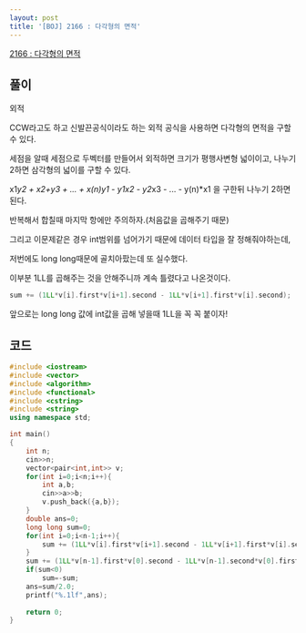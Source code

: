 ```yaml
---
layout: post
title: '[BOJ] 2166 : 다각형의 면적'
---
```


[2166 : 다각형의 면적](https://www.acmicpc.net/problem/2166)

## 풀이

외적

CCW라고도 하고 신발끈공식이라도 하는 외적 공식을 사용하면 다각형의 면적을 구할 수 있다.

세점을 알때 세점으로 두벡터를 만들어서 외적하면 크기가 평행사변형 넓이이고, 나누기2하면 삼각형의 넓이를 구할 수 있다.

x1*y2 + x2+y3 + ... + x(n)*y1  -  y1*x2 - y2*x3 - ... - y(n)*x1 을 구한뒤 나누기 2하면된다.

반복해서 합칠때 마지막 항에만 주의하자.(처음값을 곱해주기 때문)

그리고 이문제같은 경우 int범위를 넘어가기 때문에 데이터 타입을 잘 정해줘야하는데,

저번에도 long long때문에 골치아팠는데 또 실수했다.

이부분 1LL를 곱해주는 것을 안해주니까 계속 틀렸다고 나온것이다.

```cpp
sum += (1LL*v[i].first*v[i+1].second - 1LL*v[i+1].first*v[i].second);
```

앞으로는 long long 값에 int값을 곱해 넣을때 1LL을 꼭 꼭 붙이자!

## 코드

```cpp
#include <iostream>
#include <vector>
#include <algorithm>
#include <functional>
#include <cstring>
#include <string>
using namespace std;

int main()
{
    int n;
    cin>>n;
    vector<pair<int,int>> v;
    for(int i=0;i<n;i++){
        int a,b;
        cin>>a>>b;
        v.push_back({a,b});
    }
    double ans=0;
    long long sum=0;
    for(int i=0;i<n-1;i++){
        sum += (1LL*v[i].first*v[i+1].second - 1LL*v[i+1].first*v[i].second);
    }
    sum += (1LL*v[n-1].first*v[0].second - 1LL*v[n-1].second*v[0].first);
    if(sum<0)
        sum=-sum;
    ans=sum/2.0;
    printf("%.1lf",ans);
    
    return 0;
}

```

